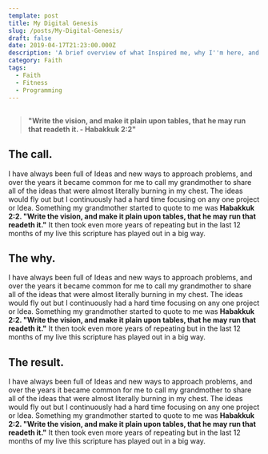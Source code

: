 ```yaml
---
template: post
title: My Digital Genesis
slug: /posts/My-Digital-Genesis/
draft: false
date: 2019-04-17T21:23:00.000Z
description: 'A brief overview of what Inspired me, why I''m here, and what to expect. '
category: Faith
tags:
  - Faith
  - Fitness
  - Programming
---
```

## 

> **"Write the vision, and make it plain upon tables, that he may run that readeth it. - Habakkuk 2:2"**

## The call. 

I have always been full of Ideas and new ways to approach problems, and over the years it became common for me to call my grandmother to share all of the ideas that were almost literally burning in my chest. The ideas would fly out but I continuously had a hard time focusing on any one project or Idea. Something my grandmother started to quote to me was  **Habakkuk 2:2. "Write the vision, and make it plain upon tables, that he may run that readeth it."** It then took even more years of repeating but in the last 12 months of my live this scripture has played out in a big way. 



## The why. 

I have always been full of Ideas and new ways to approach problems, and over the years it became common for me to call my grandmother to share all of the ideas that were almost literally burning in my chest. The ideas would fly out but I continuously had a hard time focusing on any one project or Idea. Something my grandmother started to quote to me was  **Habakkuk 2:2. "Write the vision, and make it plain upon tables, that he may run that readeth it."** It then took even more years of repeating but in the last 12 months of my live this scripture has played out in a big way. 



## The result. 

I have always been full of Ideas and new ways to approach problems, and over the years it became common for me to call my grandmother to share all of the ideas that were almost literally burning in my chest. The ideas would fly out but I continuously had a hard time focusing on any one project or Idea. Something my grandmother started to quote to me was  **Habakkuk 2:2. "Write the vision, and make it plain upon tables, that he may run that readeth it."** It then took even more years of repeating but in the last 12 months of my live this scripture has played out in a big way.
